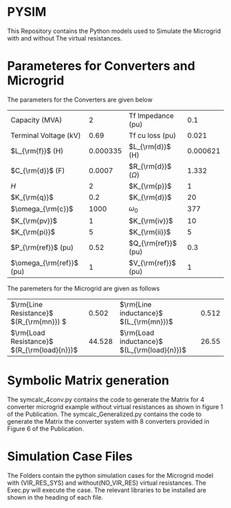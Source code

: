 # PYSIM
This Repository contains the Python models used to Simulate the Microgrid with and without The virtual resistances. 

# Parameteres for Converters and Microgrid #
The parameters for the Converters are given below

|                          |          |                         |          |
|--------------------------|----------|-------------------------|----------|
| Capacity (MVA)           | 2        | Tf Impedance (pu)       | 0.1      |
| Terminal Voltage (kV)    | 0.69     | Tf cu loss (pu)         | 0.021    |
| $L_{\rm{f}}$ (H)         | 0.000335 | $L_{\rm{d}}$ (H)        | 0.000621 |
| $C_{\rm{d}}$ (F)         | 0.0007   | $R_{\rm{d}}$ ($\Omega$) | 1.332    |
| $H$                      | 2        | $K_{\rm{p}}$            | 1        |
| $K_{\rm{q}}$             | 0.2      | $K_{\rm{d}}$            | 20       |
| $\omega_{\rm{c}}$        | 1000     | $\omega_0$              | 377      |
| $K_{\rm{pv}}$            | 1        | $K_{\rm{iv}}$           | 10       |
| $K_{\rm{pi}}$            | 5        | $K_{\rm{ii}}$           | 5        |
| $P_{\rm{ref}}$ (pu)      | 0.52     | $Q_{\rm{ref}}$ (pu)     | 0.3      |
| $\omega_{\rm{ref}}$ (pu) | 1        | $V_{\rm{ref}}$ (pu)     | 1        |


The paremeters for the Microgrid are given as follows

|                                     |        |                                      |       |
|-------------------------------------|--------|--------------------------------------|-------|
| $\rm{Line Resistance}$ $(R_{\rm{mn}}) $    | 0.502  | $\rm{Line inductance}$ $(L_{\rm{mn}})$     | 0.512 |
| $\rm{Load Resistance}$ $(R_{\rm{load}{n}})$ | 44.528 | $\rm{Load inductance}$ $(L_{\rm{load}{n}})$ | 26.55 |

# Symbolic Matrix generation #

The symcalc_4conv.py contains the code to generate the Matrix for 4 converter microgrid example without virtual resistances as shown in figure 1 of the Publication. 
The symcalc_Generalized.py contains the code to generate the Matrix the converter system with 8 converters provided in Figure 6 of the Publication.

# Simulation Case Files #

The Folders contain the python simulation cases for the Microgrid model with (VIR_RES_SYS) and without(NO_VIR_RES) virtual resistances. The Exec.py will execute the case. The relevant libraries to be installed are shown in the heading of each file. 


